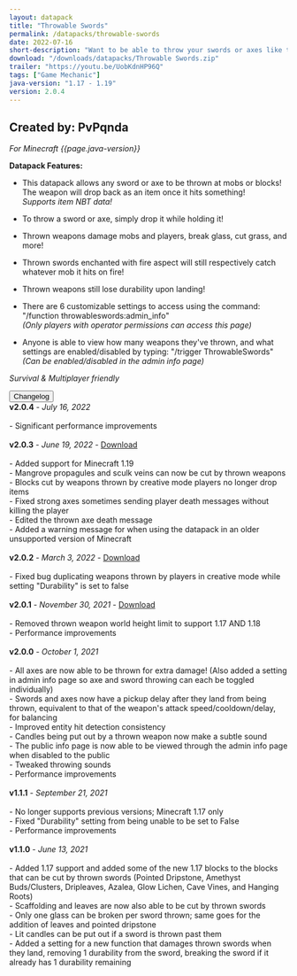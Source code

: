 ```yaml
---
layout: datapack
title: "Throwable Swords"
permalink: /datapacks/throwable-swords
date: 2022-07-16
short-description: "Want to be able to throw your swords or axes like tridents? Now you can."
download: "/downloads/datapacks/Throwable Swords.zip"
trailer: "https://youtu.be/UobKdnHP96Q"
tags: ["Game Mechanic"]
java-version: "1.17 - 1.19"
version: 2.0.4
---
```

Created by: PvPqnda
-
*For Minecraft {{page.java-version}}*

**Datapack Features:**

- This datapack allows any sword or axe to be thrown at mobs or blocks! The weapon will drop back as an item once it hits something!<br>
*Supports item NBT data!*

- To throw a sword or axe, simply drop it while holding it!

- Thrown weapons damage mobs and players, break glass, cut grass, and more!

- Thrown swords enchanted with fire aspect will still respectively catch whatever mob it hits on fire!

- Thrown weapons still lose durability upon landing!

- There are 6 customizable settings to access using the command:<br>
"/function throwableswords:admin_info"<br>
*(Only players with operator permissions can access this page)*

- Anyone is able to view how many weapons they've thrown, and what settings are enabled/disabled by typing: "/trigger ThrowableSwords"<br>
*(Can be enabled/disabled in the admin info page)*

*Survival & Multiplayer friendly*

<div id="accordion">
  <div class="card">
        <button class="card-header mb-0 btn btn-link text-decoration-none" data-toggle="collapse" data-target="#changelog" aria-expanded="false" aria-controls="changelog" id="changelogBtn">
           Changelog
        </button>
</div>

<div id="changelog" class="collapse" aria-labelledby="changelogBtn" data-parent="#accordion">
      <div class="card-body">
<b>v2.0.4</b> - <em>July 16, 2022</em><br>
<br>
- Significant performance improvements<br>
<br>
<b>v2.0.3</b> - <em>June 19, 2022</em> - <a style="text-decoration: underline;" href="/downloads/datapacks/old/Throwable Swords v2.0.3.zip" download>Download</a><br>
<br>
- Added support for Minecraft 1.19<br>
- Mangrove propagules and sculk veins can now be cut by thrown weapons<br>
- Blocks cut by weapons thrown by creative mode players no longer drop items<br>
- Fixed strong axes sometimes sending player death messages without killing the player<br>
- Edited the thrown axe death message<br>
- Added a warning message for when using the datapack in an older unsupported version of Minecraft<br>
<br>
<b>v2.0.2</b> - <em>March 3, 2022</em> - <a style="text-decoration: underline;" href="/downloads/datapacks/old/Throwable Swords v2.0.2.zip" download>Download</a><br>
<br>
- Fixed bug duplicating weapons thrown by players in creative mode while setting "Durability" is set to false<br>
<br>
<b>v2.0.1</b> - <em>November 30, 2021</em> - <a style="text-decoration: underline;" href="/downloads/datapacks/old/Throwable Swords v2.0.1.zip" download>Download</a><br>
<br>
- Removed thrown weapon world height limit to support 1.17 AND 1.18<br>
- Performance improvements<br>
<br>
<b>v2.0.0</b> - <em>October 1, 2021</em><br>
<br>
- All axes are now able to be thrown for extra damage! (Also added a setting in admin info page so axe and sword throwing can each be toggled individually)<br>
- Swords and axes now have a pickup delay after they land from being thrown, equivalent to that of the weapon's attack speed/cooldown/delay, for balancing<br>
- Improved entity hit detection consistency<br>
- Candles being put out by a thrown weapon now make a subtle sound<br>
- The public info page is now able to be viewed through the admin info page when disabled to the public<br>
- Tweaked throwing sounds<br>
- Performance improvements<br>
<br>
<b>v1.1.1</b> - <em>September 21, 2021</em><br>
<br>
- No longer supports previous versions; Minecraft 1.17 only<br>
- Fixed "Durability" setting from being unable to be set to False<br>
- Performance improvements<br>
<br>
<b>v1.1.0</b> - <em>June 13, 2021</em><br>
<br>
- Added 1.17 support and added some of the new 1.17 blocks to the blocks that can be cut by thrown swords (Pointed Dripstone, Amethyst Buds/Clusters, Dripleaves, Azalea, Glow Lichen, Cave Vines, and Hanging Roots)<br>
- Scaffolding and leaves are now also able to be cut by thrown swords<br>
- Only one glass can be broken per sword thrown; same goes for the addition of leaves and pointed dripstone<br>
- Lit candles can be put out if a sword is thrown past them<br>
- Added a setting for a new function that damages thrown swords when they land, removing 1 durability from the sword, breaking the sword if it already has 1 durability remaining<br>
      </div>
    </div>
  </div>